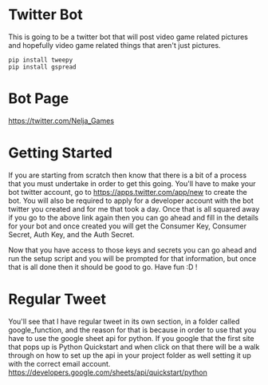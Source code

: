 # Twitter Bot
This is going to be a twitter bot that will post video game related pictures and hopefully
video game related things that aren't just pictures.

```
pip install tweepy
pip install gspread
```
# Bot Page
https://twitter.com/Nelja_Games

# Getting Started
If you are starting from scratch then know that there is a bit of a process that you must
undertake in order to get this going. You'll have to make your bot twitter account, go
to https://apps.twitter.com/app/new to create the bot. You will also be required to apply
for a developer account with the bot twitter you created and for me that took a day.
Once that is all squared away if you go to the above link again then you can go ahead
and fill in the details for your bot and once created you will get the Consumer Key,
 Consumer Secret, Auth Key, and the Auth Secret.

 Now that you have access to those keys and secrets you can go ahead and run the setup
  script and you will be prompted for that information, but once that is all done then
  it should be good to go. Have fun :D !


# Regular Tweet
You'll see that I have regular tweet in its own section, in a folder called google_function,
and the reason for that is because in order to use that you have to use the google sheet
api for python. If you google that the first site that pops up is Python Quickstart and when
click on that there will be a walk through on how to set up the api in your project folder
as well setting it up with the correct email account.
https://developers.google.com/sheets/api/quickstart/python
